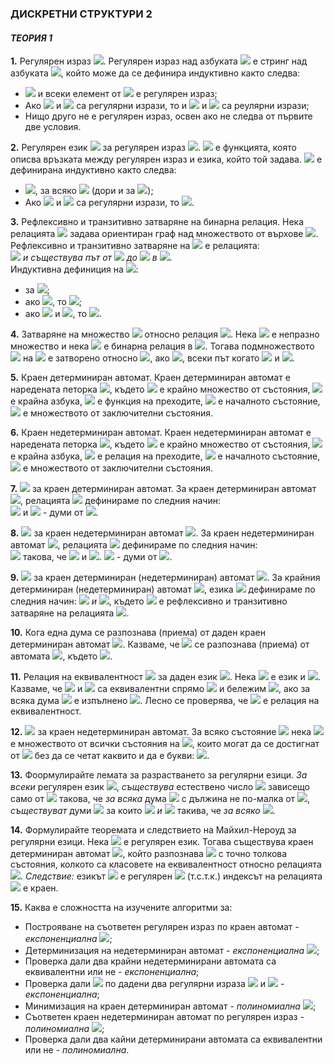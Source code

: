### ДИСКРЕТНИ СТРУКТУРИ 2
#### *ТЕОРИЯ 1*

**1.** Регулярен израз <img src="https://latex.codecogs.com/svg.latex?\Large&space;\alpha">. Регулярен израз над азбуката <img src="https://latex.codecogs.com/svg.latex?\Large&space;\sum"> е стринг над азбуката <img src="https://latex.codecogs.com/svg.latex?\Large&space;\sum\cup\{\varnothing{,\cdot},\cup{,}\ast\}">, който може да се дефинира индуктивно както следва:
- <img src="https://latex.codecogs.com/svg.latex?\Large&space;\varnothing"> и всеки елемент от <img src="https://latex.codecogs.com/svg.latex?\Large&space;\sum"> е регулярен израз;
- Ако <img src="https://latex.codecogs.com/svg.latex?\Large&space;\alpha"> и <img src="https://latex.codecogs.com/svg.latex?\Large&space;\beta"> са регулярни изрази, то и <img src="https://latex.codecogs.com/svg.latex?\Large&space;\alpha{\cdot}\beta{,{\;}}\alpha{\cup}\beta"> и <img src="https://latex.codecogs.com/svg.latex?\Large&space;\alpha^{\ast}"> са реулярни изрази;
- Нищо друго не е регулярен израз, освен ако не следва от първите две условия.

**2.** Регулярен език <img src="https://latex.codecogs.com/svg.latex?\Large&space;L(\alpha)"> за регулярен израз <img src="https://latex.codecogs.com/svg.latex?\Large&space;\alpha">. <img src="https://latex.codecogs.com/svg.latex?\Large&space;L"> е функцията, която описва връзката между регулярен израз и езика, който той задава. <img src="https://latex.codecogs.com/svg.latex?\Large&space;L"> е дефинирана индуктивно както следва:
- <img src="https://latex.codecogs.com/svg.latex?\Large&space;L(\varnothing)=\varnothing{,{\;}}L(a)=\{a\}{\;}">, за всяко <img src="https://latex.codecogs.com/svg.latex?\Large&space;a\in{\sum}"> (дори и за <img src="https://latex.codecogs.com/svg.latex?\Large&space;a=\epsilon">);
- Ако <img src="https://latex.codecogs.com/svg.latex?\Large&space;\alpha"> и <img src="https://latex.codecogs.com/svg.latex?\Large&space;\beta"> са регулярни изрази, то <img src="https://latex.codecogs.com/svg.latex?\Large&space;L(\alpha{\cdot}\beta)=L(\alpha)\cdot{L(\beta)},{\;}L(\alpha\cup\beta)=L(\alpha)\cup{L(\beta)},{\;}L(\alpha^{\ast})=\big(L(\alpha)\big)^{\ast}">.

**3.** Рефлексивно и транзитивно затваряне на бинарна релация. Нека релацията <img src="https://latex.codecogs.com/svg.latex?\Large&space;R\subseteq{A^2}"> задава ориентиран граф над множеството от върхове <img src="https://latex.codecogs.com/svg.latex?\Large&space;A">. Рефлексивно и транзитивно затваряне на <img src="https://latex.codecogs.com/svg.latex?\Large&space;R"> е релацията:<br> <img src="https://latex.codecogs.com/svg.latex?\Large&space;R^{\ast}=\{(a,b):a,b\in{A}"> *и съществува път от* <img src="https://latex.codecogs.com/svg.latex?\Large&space;a"> *до* <img src="https://latex.codecogs.com/svg.latex?\Large&space;b"> *в* <img src="https://latex.codecogs.com/svg.latex?\Large&space;R\}">.<br>
Индуктивна дефиниция на <img src="https://latex.codecogs.com/svg.latex?\Large&space;R^{\ast}">:<br>
- за <img src="https://latex.codecogs.com/svg.latex?\Large&space;\forall{a}\in{A},{\;}(a,a)\in{R^{\ast}}">;
- ако <img src="https://latex.codecogs.com/svg.latex?\Large&space;(a,b)\in{R}">, то <img src="https://latex.codecogs.com/svg.latex?\Large&space;(a,b)\in{R^{\ast}}">;
- ако <img src="https://latex.codecogs.com/svg.latex?\Large&space;(a,b)\in{R^{\ast}}"> и <img src="https://latex.codecogs.com/svg.latex?\Large&space;(b,c)\in{R^{\ast}}">, то <img src="https://latex.codecogs.com/svg.latex?\Large&space;(a,c)\in{R^{\ast}}">.

**4.** Затваряне на множество <img src="https://latex.codecogs.com/svg.latex?\Large&space;B\subseteq{A}"> относно релация <img src="https://latex.codecogs.com/svg.latex?\Large&space;B\subseteq{A^2}">. Нека <img src="https://latex.codecogs.com/svg.latex?\Large&space;A"> e непразно множество и нека <img src="https://latex.codecogs.com/svg.latex?\Large&space;R\subseteq{A^2}"> е бинарна релация в <img src="https://latex.codecogs.com/svg.latex?\Large&space;A">. Тогава подмножеството <img src="https://latex.codecogs.com/svg.latex?\Large&space;B"> на <img src="https://latex.codecogs.com/svg.latex?\Large&space;A{\;}{\;}(B\subseteq{A})"> е затворено относно <img src="https://latex.codecogs.com/svg.latex?\Large&space;R">, ако <img src="https://latex.codecogs.com/svg.latex?\Large&space;b_2\in{B}">, всеки път когато <img src="https://latex.codecogs.com/svg.latex?\Large&space;b_1\in{B}"> и <img src="https://latex.codecogs.com/svg.latex?\Large&space;(b_1,b_2)\in{R}">.

**5.** Краен детерминиран автомат. Краен детерминиран автомат е наредената петорка <img src="https://latex.codecogs.com/svg.latex?\Large&space;M=(K,\sum{,}\delta{,}s,F)">, където <img src="https://latex.codecogs.com/svg.latex?\Large&space;K"> е крайно множество от състояния, <img src="https://latex.codecogs.com/svg.latex?\Large&space;\sum"> е крайна азбука, <img src="https://latex.codecogs.com/svg.latex?\Large&space;\delta{:}K\times{\sum}\rightarrow{K}"> е функция на преходите, <img src="https://latex.codecogs.com/svg.latex?\Large&space;s\in{K}"> е началното състояние, <img src="https://latex.codecogs.com/svg.latex?\Large&space;F\subseteq{K}"> е множеството от заключителни състояния.

**6.** Краен недетерминиран автомат. Краен недетерминиран автомат е наредената петорка <img src="https://latex.codecogs.com/svg.latex?\Large&space;M=(K,\sum{,}\Delta{,}s,F)">, където <img src="https://latex.codecogs.com/svg.latex?\Large&space;K"> е крайно множество от състояния, <img src="https://latex.codecogs.com/svg.latex?\Large&space;\sum"> е крайна азбука, <img src="https://latex.codecogs.com/svg.latex?\Large&space;\Delta\subseteq{K}\times{(\sum\cup\{\epsilon\})}\times{K}"> е релация на преходите, <img src="https://latex.codecogs.com/svg.latex?\Large&space;s\in{K}"> е началното състояние, <img src="https://latex.codecogs.com/svg.latex?\Large&space;F\subseteq{K}"> е множеството от заключителни състояния.

**7.** <img src="https://latex.codecogs.com/svg.latex?\Large&space;\vdash_M"> за краен детерминиран автомат. За краен детерминиран автомат <img src="https://latex.codecogs.com/svg.latex?\Large&space;M=(K,\sum{,}\delta{,}s,F)">, релацията <img src="https://latex.codecogs.com/svg.latex?\Large&space;\vdash_M"> дефинираме по следния начин:<br>
<img src="https://latex.codecogs.com/svg.latex?\Large&space;(q,w)\vdash_M(q',w')\Leftrightarrow{w=aw'}"> и <img src="https://latex.codecogs.com/svg.latex?\Large&space;\delta{(q,a)}=q',a\in{\sum};{\;}q,q'\in{K};{\;}w,w'"> - думи от <img src="https://latex.codecogs.com/svg.latex?\Large&space;\sum^{\ast}">.

**8.** <img src="https://latex.codecogs.com/svg.latex?\Large&space;\vdash_M"> за краен недетерминиран автомат <img src="https://latex.codecogs.com/svg.latex?\Large&space;M">. За краен недетерминиран автомат <img src="https://latex.codecogs.com/svg.latex?\Large&space;M=(K,\sum{,}\Delta{,}s,F)">, релацията <img src="https://latex.codecogs.com/svg.latex?\Large&space;\vdash_M"> дефинираме по следния начин:<br>
<img src="https://latex.codecogs.com/svg.latex?\Large&space;(q,w)\vdash_M{(q',w')}\Leftrightarrow{\exists{u}}\in{\sum}\cup\{\epsilon\}"> такова, че <img src="https://latex.codecogs.com/svg.latex?\Large&space;w=uw'"> и <img src="https://latex.codecogs.com/svg.latex?\Large&space;(q,u,q')\in\Delta">. <img src="https://latex.codecogs.com/svg.latex?\Large&space;q,q'\in{K};{\;}w,w'"> - думи от <img src="https://latex.codecogs.com/svg.latex?\Large&space;\sum{\ast}">.

**9.** <img src="https://latex.codecogs.com/svg.latex?\Large&space;L(M)"> за краен детерминиран (недетерминиран) автомат <img src="https://latex.codecogs.com/svg.latex?\Large&space;M">. За крайния детерминиран (недетерминиран) автомат <img src="https://latex.codecogs.com/svg.latex?\Large&space;M=(K,\sum{,}\Delta{,}s,F)">, езика <img src="https://latex.codecogs.com/svg.latex?\Large&space;L(M)"> дефинираме по следния начин: <img src="https://latex.codecogs.com/svg.latex?\Large&space;L(M)=\{w|w\in{\sum}\ast"> *и* <img src="https://latex.codecogs.com/svg.latex?\Large&space;(s,w)\vdash_M^{\ast}(q,\epsilon{)},q\in{F}\}">, където <img src="https://latex.codecogs.com/svg.latex?\Large&space;\vdash_M^{\ast}"> е рефлексивно и транзитивно затваряне на релацията <img src="https://latex.codecogs.com/svg.latex?\Large&space;\vdash_M^{\ast}">.

**10.** Кога една дума се разпознава (приема) от даден краен детерминиран автомат <img src="https://latex.codecogs.com/svg.latex?\Large&space;M">. Казваме, че <img src="https://latex.codecogs.com/svg.latex?\Large&space;w\in{\sum{\ast}}"> се разпознава (приема) от автомата <img src="https://latex.codecogs.com/svg.latex?\Large&space;M=(K,\sum{,}\delta{,}s,F)\Leftrightarrow{(s,w)\vdash_M^{\ast}}(f,\epsilon)">, където <img src="https://latex.codecogs.com/svg.latex?\Large&space;w\in\sum{\ast},f\in{F}">.

**11.** Релация на еквивалентност <img src="https://latex.codecogs.com/svg.latex?\Large&space;\approx_L"> за даден език <img src="https://latex.codecogs.com/svg.latex?\Large&space;L">. Нека <img src="https://latex.codecogs.com/svg.latex?\Large&space;L\subseteq{\sum{\ast}}"> е език и <img src="https://latex.codecogs.com/svg.latex?\Large&space;x,y\in\sum{\ast}">. Казваме, че <img src="https://latex.codecogs.com/svg.latex?\Large&space;x"> и <img src="https://latex.codecogs.com/svg.latex?\Large&space;y"> са еквивалентни спрямо <img src="https://latex.codecogs.com/svg.latex?\Large&space;L"> и бележим <img src="https://latex.codecogs.com/svg.latex?\Large&space;x\approx_L{y}">, ако за всяка дума <img src="https://latex.codecogs.com/svg.latex?\Large&space;z\in\sum{\ast}"> е изпълнено <img src="https://latex.codecogs.com/svg.latex?\Large&space;xz\in{L}\Leftrightarrow{yz\in{L}}">. Лесно се проверява, че <img src="https://latex.codecogs.com/svg.latex?\Large&space;\approx_L"> е релация на еквивалентност.

**12.** <img src="https://latex.codecogs.com/svg.latex?\Large&space;E(q)"> за краен недетерминиран автомат. За всяко състояние <img src="https://latex.codecogs.com/svg.latex?\Large&space;q\in{K}"> нека <img src="https://latex.codecogs.com/svg.latex?\Large&space;E(q)"> е множеството от всички състояния на <img src="https://latex.codecogs.com/svg.latex?\Large&space;M">, които могат да се достигнат от <img src="https://latex.codecogs.com/svg.latex?\Large&space;q"> без да се четат каквито и да е букви: <img src="https://latex.codecogs.com/svg.latex?\Large&space;E(q)=\{p\in{K}:(q,\epsilon)\vdash_M^{\ast}(p,\epsilon)\}">.

**13.** Фоормулирайте лемата за разрастването за регулярни езици. *За всеки* регулярен език <img src="https://latex.codecogs.com/svg.latex?\Large&space;L">, *съществува* естествено число <img src="https://latex.codecogs.com/svg.latex?\Large&space;n\ge{1}"> зависещо само от <img src="https://latex.codecogs.com/svg.latex?\Large&space;L"> такова, че *за всякa* дума  <img src="https://latex.codecogs.com/svg.latex?\Large&space;w\in{L}"> с дължина не по-малка от <img src="https://latex.codecogs.com/svg.latex?\Large&space;n{\;}:{\;}|w|\ge{n}">, *съществуват* думи <img src="https://latex.codecogs.com/svg.latex?\Large&space;x,y,z"> за които <img src="https://latex.codecogs.com/svg.latex?\Large&space;x\cdot{y}\cdot{z}=w,{\;}y\neq\epsilon"> *и*  <img src="https://latex.codecogs.com/svg.latex?\Large&space;|x\cdot{y}|\le{n}"> такива, че *за всяко* <img src="https://latex.codecogs.com/svg.latex?\Large&space;i\in\mathbb{N}{\;}:{\;}x\cdot{y^i}\cdot{z}\in{L}">.

**14.** Формулирайте теоремата и следствието на Майхил-Нероуд за регулярни езици. Нека <img src="https://latex.codecogs.com/svg.latex?\Large&space;L\subset{\sum{\ast}}"> е регулярен език. Тогава съществува краен детерминиран автомат <img src="https://latex.codecogs.com/svg.latex?\Large&space;M">, който разпознава <img src="https://latex.codecogs.com/svg.latex?\Large&space;L"> с точно толкова състояния, колкото са класовете на еквивалентност относно релацията <img src="https://latex.codecogs.com/svg.latex?\Large&space;\approx_L">. *Следствие:* езикът <img src="https://latex.codecogs.com/svg.latex?\Large&space;L"> е регулярен <img src="https://latex.codecogs.com/svg.latex?\Large&space;\Leftrightarrow"> (т.с.т.к.) индексът на релацията <img src="https://latex.codecogs.com/svg.latex?\Large&space;\approx_L"> е краен.

**15.** Каква е сложността на изучените алгоритми за:
- Построяване на съответен регулярен израз по краен автомат - *експоненциална* <img src="https://latex.codecogs.com/svg.latex?\Large&space;\sigma(3^{|k|})">;
- Детерминизация на недетерминиран автомат - *експоненциална* <img src="https://latex.codecogs.com/svg.latex?\Large&space;\sigma(2^{|k|}|k|^2|\sum||\Delta||k|^3)">;
- Проверка дали два крайни недетерминирани автомата са еквивалентни или не - *експоненциална*;
- Проверка дали <img src="https://latex.codecogs.com/svg.latex?\Large&space;L(\alpha_1)=L(\alpha_2)"> по дадени два регулярни израза <img src="https://latex.codecogs.com/svg.latex?\Large&space;\alpha_1"> и <img src="https://latex.codecogs.com/svg.latex?\Large&space;\alpha_2"> - *експоненциална*;
- Минимизация на краен детерминиран автомат - *полиномиална* <img src="https://latex.codecogs.com/svg.latex?\Large&space;\sigma(|k|^3|\sum|)">;
- Съответен краен недетерминиран автомат по регулярен израз - *полиномиална* <img src="https://latex.codecogs.com/svg.latex?\Large&space;\sigma(2|\alpha|+1)">;
- Проверка дали два кайни детерминирани автомата са еквивалентни или не - *полиномиална*.
